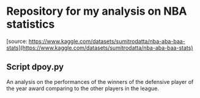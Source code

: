 # Repository for my analysis on NBA  statistics
[source: https://www.kaggle.com/datasets/sumitrodatta/nba-aba-baa-stats](https://www.kaggle.com/datasets/sumitrodatta/nba-aba-baa-stats)
## Script dpoy.py
An analysis on the performances of the winners of the defensive player of the year award comparing to the other players in the league.
